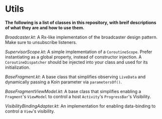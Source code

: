 # Utils

**The following is a list of classes in this repository, with breif descriptions of what they are and how to use them.**

*Broadcaster.kt*: A Rx-like implementation of the broadcaster design pattern. Make sure to unsubscribe listeners.

*SupervisorScope.kt*: A simple implementation of a `CoroutineScope`. Prefer instantiating as a global property, instead of constructor injection. A `CoroutineDispatcher` should be injected into your class and used for its initialization.

*BaseFragment.kt*: A base class that simplifies observing `LiveData` and dynamically passing a Koin parameter via `parametersOf()`.

*BaseFragmentViewModel.kt*: A base class that simplifies enabling a `Fragment`'s `ViewModel` to control a host `Activity`'s `ProgressBar`'s Visibility.

*VisibilityBindingAdapter.kt*: An implementation for enabling data-binding to control a `View`'s visibility.
